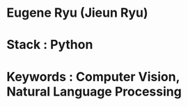 # Eugene Ryu (Jieun Ryu)

# Stack : Python
# Keywords : Computer Vision, Natural Language Processing
